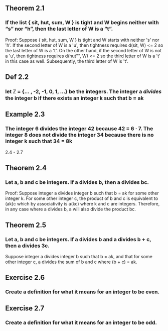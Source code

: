 ## Theorem 2.1
### If the list { sit, hut, sum, W } is tight and W begins neither with “s” nor “h”, then the last letter of W is a “t”.
Proof:
Suppose { sit, hut, sum, W } is tight and W starts with neither 's' nor 'h'.
If the second letter of W is a 'u', then tightness requires d(sit, W) <= 2 so the last letter of W is a 't'. On the other hand, if the second letter of W is not a 'u', then tightness requires d(hut"", W) <= 2 so the third letter of W is a 't' in this case as well. Subsequently, the third letter of W is 't'.

## Def 2.2 
### let _ℤ_ = {... , -2, -1, 0, 1, ...} be the integers. The integer a _divides_ the integer b if there exists an integer k such that b = ak

## Example 2.3
### The integer 6 divides the integer 42 because 42 = 6 · 7. The integer 8 does not divide the integer 34 because there is no integer k such that 34 = 8k 

2.4 - 2.7

## Theorem 2.4
### Let a, b and c be integers. If a divides b, then a divides bc.
Proof:
Suppose integer a divides integer b such that b = ak for some other integer k. For some other integer c, the product of b and c is equivalent to (ak)c which by associativity is a(kc) where k and c are integers. Therefore, in any case where a divides b, a will also divide the product bc.

## Theorem 2.5
### Let a, b and c be integers. If a divides b and a divides b + c, then a divides 3c.
Suppose integer a divides integer b such that b = ak, and that for some other integer c, a divides the sum of b and c where (b + c) = ak.

## Exercise 2.6
### Create a definition for what it means for an integer to be even.

## Exercise 2.7
### Create a definition for what it means for an integer to be odd.
